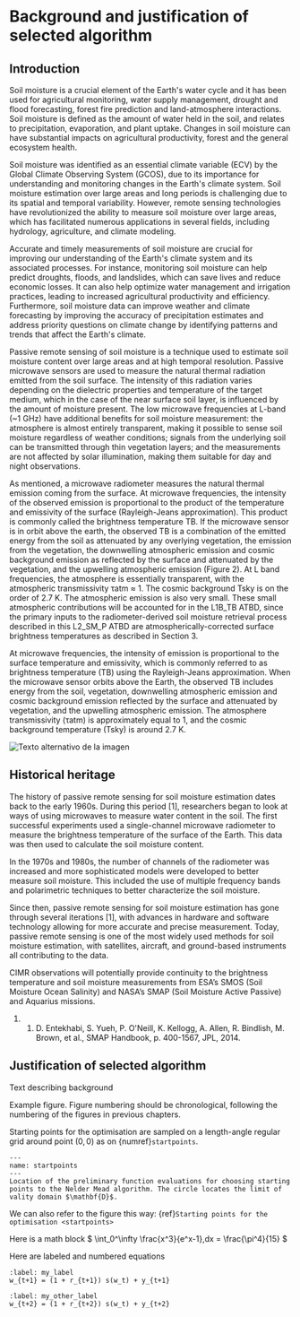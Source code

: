 # Background and justification of selected algorithm

## Introduction

Soil moisture is a crucial element of the Earth's water cycle and it has been used for agricultural monitoring, water supply management, drought and flood forecasting, forest fire prediction and land-atmosphere interactions. Soil moisture is defined as the amount of water held in the soil, and relates to precipitation, evaporation, and plant uptake. Changes in soil moisture can have substantial impacts on agricultural productivity, forest and the general ecosystem health.

Soil moisture was identified as an essential climate variable (ECV) by the Global Climate Observing System (GCOS), due to its importance for understanding and monitoring changes in the Earth's climate system. Soil moisture estimation over large areas and long periods is challenging due to its spatial and temporal variability. However, remote sensing technologies have revolutionized the ability to measure soil moisture over large areas, which has facilitated numerous applications in several fields, including hydrology, agriculture, and climate modeling.

Accurate and timely measurements of soil moisture are crucial for improving our understanding of the Earth's climate system and its associated processes. For instance, monitoring soil moisture can help predict droughts, floods, and landslides, which can save lives and reduce economic losses. It can also help optimize water management and irrigation practices, leading to increased agricultural productivity and efficiency. Furthermore, soil moisture data can improve weather and climate forecasting by improving the accuracy of precipitation estimates and address priority questions on climate change by identifying patterns and trends that affect the Earth's climate.

Passive remote sensing of soil moisture is a technique used to estimate soil moisture content over large areas and at high temporal resolution. Passive microwave sensors are used to measure the natural thermal radiation emitted from the soil surface. The intensity of this radiation varies depending on the dielectric properties and temperature of the target medium, which in the case of the near surface soil layer, is influenced by the amount of moisture present. The low microwave frequencies at L-band (~1 GHz) have additional benefits for soil moisture measurement: the atmosphere is almost entirely transparent, making it possible to sense soil moisture regardless of weather conditions; signals from the underlying soil can be transmitted through thin vegetation layers; and the measurements are not affected by solar illumination, making them suitable for day and night observations.

As mentioned, a microwave radiometer measures the natural thermal emission coming from the surface. At microwave frequencies, the intensity of the observed emission is proportional to the product of the temperature and emissivity of the surface (Rayleigh-Jeans approximation). This product is commonly called the brightness temperature TB. If the microwave sensor is in orbit above the earth, the observed TB is a combination of the emitted energy from the soil as attenuated by any overlying vegetation, the emission from the vegetation, the downwelling atmospheric emission and cosmic background emission as reflected by the surface and attenuated by the vegetation, and the upwelling atmospheric emission (Figure 2). At L band frequencies, the atmosphere is essentially transparent, with the atmospheric transmissivity τatm ≈ 1. The cosmic background Tsky is on the order of 2.7 K. The atmospheric emission is also very small. These small atmospheric contributions will be accounted for in the L1B_TB ATBD, since the primary inputs to the radiometer-derived soil moisture retrieval process described in this L2_SM_P ATBD are atmospherically-corrected surface brightness temperatures as described in Section 3.

At microwave frequencies, the intensity of emission is proportional to the surface temperature and emissivity, which is commonly referred to as brightness temperature (TB) using the Rayleigh-Jeans approximation. When the microwave sensor orbits above the Earth, the observed TB includes energy from the soil, vegetation, downwelling atmospheric emission and cosmic background emission reflected by the surface and attenuated by vegetation, and the upwelling atmospheric emission. The atmosphere transmissivity (τatm) is approximately equal to 1, and the cosmic background temperature (Tsky) is around 2.7 K.

![Texto alternativo de la imagen](ruta/de/la/imagen.jpg)


## Historical heritage
The history of passive remote sensing for soil moisture estimation dates back to the early 1960s. During this period [1], researchers began to look at ways of using microwaves to measure water content in the soil. The first successful experiments used a single-channel microwave radiometer to measure the brightness temperature of the surface of the Earth. This data was then used to calculate the soil moisture content.

In the 1970s and 1980s, the number of channels of the radiometer was increased and more sophisticated models were developed to better measure soil moisture. This included the use of multiple frequency bands and polarimetric techniques to better characterize the soil moisture.

Since then, passive remote sensing for soil moisture estimation has gone through several iterations [1], with advances in hardware and software technology allowing for more accurate and precise measurement. Today, passive remote sensing is one of the most widely used methods for soil moisture estimation, with satellites, aircraft, and ground-based instruments all contributing to the data.


CIMR observations will potentially provide continuity to the brightness temperature and soil moisture measurements from ESA’s SMOS (Soil Moisture Ocean Salinity) and NASA’s SMAP (Soil Moisture Active Passive) and  Aquarius missions.

1. 1. D. Entekhabi, S. Yueh, P. O'Neill, K. Kellogg, A. Allen, R. Bindlish, M. Brown, et al., SMAP Handbook, p. 400-1567, JPL, 2014.


## Justification of selected algorithm




Text describing background

Example figure. Figure numbering should be chronological, following the numbering of the figures in previous chapters.

Starting points for the optimisation are sampled on a length-angle
regular grid around point $(0,0)$ as on {numref}`startpoints`.


```{figure} ./startpoints.png
--- 
name: startpoints
---
Location of the preliminary function evaluations for choosing starting points to the Nelder Mead algorithm. The circle locates the limit of vality domain $\mathbf{D}$.
```

We can also refer to the figure this way: {ref}`Starting points for the optimisation <startpoints>`

Here is a math block
$
  \int_0^\infty \frac{x^3}{e^x-1}\,dx = \frac{\pi^4}{15}
$

Here are labeled and numbered equations

```{math}
:label: my_label
w_{t+1} = (1 + r_{t+1}) s(w_t) + y_{t+1}
```

```{math}
:label: my_other_label
w_{t+2} = (1 + r_{t+2}) s(w_t) + y_{t+2}
```
